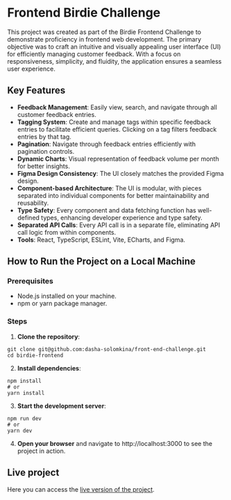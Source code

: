 # Frontend Birdie Challenge

This project was created as part of the Birdie Frontend Challenge to demonstrate proficiency in frontend web development. The primary objective was to craft an intuitive and visually appealing user interface (UI) for efficiently managing customer feedback. With a focus on responsiveness, simplicity, and fluidity, the application ensures a seamless user experience.

## Key Features

- **Feedback Management**: Easily view, search, and navigate through all customer feedback entries.
- **Tagging System**: Create and manage tags within specific feedback entries to facilitate efficient queries. Clicking on a tag filters feedback entries by that tag.
- **Pagination**: Navigate through feedback entries efficiently with pagination controls.
- **Dynamic Charts**: Visual representation of feedback volume per month for better insights.
- **Figma Design Consistency**: The UI closely matches the provided Figma design.
- **Component-based Architecture**: The UI is modular, with pieces separated into individual components for better maintainability and reusability.
- **Type Safety**: Every component and data fetching function has well-defined types, enhancing developer experience and type safety.
- **Separated API Calls**: Every API call is in a separate file, eliminating API call logic from within components.
- **Tools**: React, TypeScript, ESLint, Vite, ECharts, and Figma.

## How to Run the Project on a Local Machine

### Prerequisites

- Node.js installed on your machine.
- npm or yarn package manager.

### Steps

1. **Clone the repository**:

```
git clone git@github.com:dasha-solomkina/front-end-challenge.git
cd birdie-frontend
```

2. **Install dependencies**:

```
npm install
# or
yarn install
```

3. **Start the development server**:

```
npm run dev
# or
yarn dev
```

4. **Open your browser** and navigate to http://localhost:3000 to see the project in action.

## Live project

Here you can access the [live version of the project](https://front-end-challenge-5ckq8xvsh-dasha-solomkinas-projects.vercel.app/).
